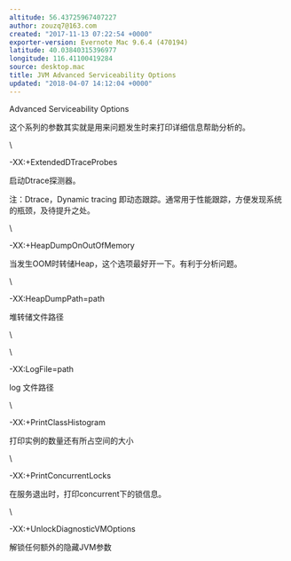 ```yaml
---
altitude: 56.43725967407227
author: zouzq7@163.com
created: "2017-11-13 07:22:54 +0000"
exporter-version: Evernote Mac 9.6.4 (470194)
latitude: 40.03840315396977
longitude: 116.41100419284
source: desktop.mac
title: JVM Advanced Serviceability Options
updated: "2018-04-07 14:12:04 +0000"
---
```


<div>

Advanced Serviceability Options

</div>

<div>

这个系列的参数其实就是用来问题发生时来打印详细信息帮助分析的。

</div>

<div>

\

</div>

<div>

-XX:+ExtendedDTraceProbes

</div>

<div>

启动Dtrace探测器。

</div>

<div>

注：Dtrace，Dynamic tracing
即动态跟踪。通常用于性能跟踪，方便发现系统的瓶颈，及待提升之处。 

</div>

<div>

\

</div>

<div>

-XX:+HeapDumpOnOutOfMemory

</div>

<div>

当发生OOM时转储Heap，这个选项最好开一下。有利于分析问题。

</div>

<div>

\

</div>

<div>

-XX:HeapDumpPath=path

</div>

<div>

堆转储文件路径

</div>

<div>

\

</div>

<div>

\

</div>

<div>

-XX:LogFile=path

</div>

<div>

log 文件路径

</div>

<div>

\

</div>

<div>

-XX:+PrintClassHistogram

</div>

<div>

打印实例的数量还有所占空间的大小

</div>

<div>

\

</div>

<div>

-XX:+PrintConcurrentLocks

</div>

<div>

在服务退出时，打印concurrent下的锁信息。

</div>

<div>

\

</div>

<div>

-XX:+UnlockDiagnosticVMOptions

</div>

<div>

解锁任何额外的隐藏JVM参数

</div>
